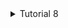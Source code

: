 <details>
<summary>Tutorial 8</summary>

a. what is amqp? 

Jawab : AMQP adalah singkatan dari Advanced Message Queuing Protocol. Ini adalah protokol lapisan aplikasi standar terbuka untuk middleware yang memiliki orientasi pesan. Ini memungkinkan aplikasi untuk berkomunikasi satu sama lain secara asinkron yang dapat diandalkan dan aman, dengan melewati pesan melalui broker.

b. what it means? guest:guest@localhost:5672 , what is the first quest, and what is the second guest, and what is localhost:5672 is for?

Jawab : "guest" pertama menunjukkan nama pengguna yang digunakan untuk diautentikasi dengan broker pesan. "guest" kedua menunjukkan kata sandi yang digunakan untuk otentikasi. "localhost:5672" menunjukkan alamat dan port broker pesan. "localhost" merujuk pada mesin lokal, dan "5672" adalah port default untuk komunikasi AMQP. Jadi, alamat ini menunjukkan bahwa broker pesan sedang berjalan di mesin lokal dan mendengarkan koneksi pada port 5672.

<a href="https://ibb.co/GRQCSct"><img src="https://i.ibb.co/rH25r4c/Rabbit-MQ-Slow-Subscriber.png" alt="Rabbit-MQ-Slow-Subscriber" border="0"></a>

simulating slow subscriber, queuenya sekitar 20 keatas, queuenya ada 20 keatas karena dijalankan 6 kali cargo run pada publisher, oleh karena itu ada beberapa yang masih masuk queue.

<a href="https://ibb.co/C2tGmfv"><img src="https://i.ibb.co/2N64WTP/Rabbit-MQ-Multiple-Subscriber.png" alt="Rabbit-MQ-Multiple-Subscriber" border="0"></a>

subscriber dijalankan pada 3 console sekaligus

<a href="https://ibb.co/6vXpjsQ"><img src="https://i.ibb.co/PTDbqCk/Rabbit-MQ-Run3-Subscriber.png" alt="Rabbit-MQ-Run3-Subscriber" border="0"></a>

hasil menjalankan 3 console subscriber sekaligus pada RabbitMQ, queue menjadi lebih cepat menurun karena 3 console yang dijalankan secara parallel dapat membagi message secara lebih efisien, sehingga tidak perlu queue yang banyak agar semua message bisa masuk.

untuk peningkatan yang harus ditambahkan pada kode :

1. Subscriber

Implementasikan metode get_handler_action : Pada implementasi UserCreatedHandler, terdapat metode get_handler_action yang saat ini menggunakan todo!(). Metode tersebut sebaiknya diimplementasikan.

Error Handling : Tambahkan Error handling untuk panggilan metode listen untuk menangani kemungkinan kesalahan dengan lebih baik. Misalnya, dapat menggunakan pernyataan match untuk menangani Result yang dikembalikan oleh listen.

Smooth finish : Pertimbangkan untuk mengimplementasikan cara untuk mengakhiri program secara mulus jika diperlukan. Saat ini, pernyataan loop menyebabkan program berjalan tanpa batas, yang mungkin tidak diinginkan dalam semua kasus.

2. Publisher

Error handling : Tambahkan error handling untuk panggilan metode publish_event untuk menangani kemungkinan kesalahan dengan lebih baik. Seperti halnya listener, dapat menggunakan pernyataan match untuk menangani Result yang dikembalikan oleh publish_event.

Publikasi Asynchronous: Pertimbangkan untuk membuat proses program menjadi asynchronous untuk menghindari bottleneck. Dapat menggunakan fitur async/await Rust bersama dengan runtime asynchronous seperti Tokio atau async-std untuk mencapainya.

Organisasi Kode: Pertimbangkan untuk menyusun kode ke dalam fungsi atau modul terpisah untuk meningkatkan kerapihan dan kemudahan pemeliharaan, terutama jika program berkembang menjadi lebih kompleks.

Dokumentasi: Tambahkan komentar dokumentasi yang sesuai (///) untuk mendokumentasikan tujuan dan penggunaan dari tipe, fungsi, dan metode. Ini akan membuat kode lebih mudah dimengerti bagi pengembang lain di masa depan.

</details>